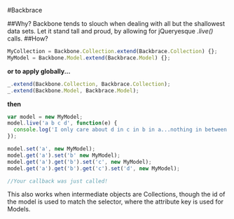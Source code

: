 #Backbrace

##Why?
Backbone tends to slouch when dealing with all but the shallowest data sets. Let it stand tall and proud, by allowing for jQueryesque *.live()* calls.
##How?
```js
MyCollection = Backbone.Collection.extend(Backbrace.Collection) {};
MyModel = Backbone.Model.extend(Backbrace.Model) {};
```
__or to apply globally...__
```js
_.extend(Backbone.Collection, Backbrace.Collection);
_.extend(Backbone.Model, Backbrace.Model);
```
__then__
```js
var model = new MyModel;
model.live('a b c d', function(e) {
  console.log('I only care about d in c in b in a...nothing in between');
});

model.set('a', new MyModel);
model.get('a').set('b' new MyModel);
model.get('a').get('b').set('c', new MyModel);
model.get('a').get('b').get('c').set('d', new MyModel);

//Your callback was just called!
```

This also works when intermediate objects are Collections, though the id of the model is used to match the selector, where the attribute key is used for Models.
